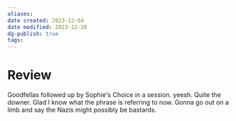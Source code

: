 ```yaml
---
aliases: 
date created: 2023-12-04
date modified: 2023-12-28
dg-publish: true
tags: 
---
```


# Review

Goodfellas followed up by Sophie's Choice in a session. yeesh. Quite the downer. Glad I know what the phrase is referring to now. Gonna go out on a limb and say the Nazis might possibly be bastards.
